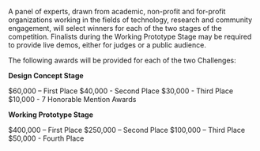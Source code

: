 A panel of experts, drawn from academic, non-profit and for-profit organizations working in the fields of technology, research and community engagement, will select winners for each of the two stages of the competition. Finalists during the Working Prototype Stage may be required to provide live demos, either for judges or a public audience.

The following awards will be provided for each of the two Challenges:

**Design Concept Stage**

$60,000 – First Place
$40,000 - Second Place
$30,000 - Third Place
$10,000 - 7 Honorable Mention Awards

**Working Prototype Stage**

$400,000 – First Place
$250,000 – Second Place
$100,000 – Third Place
$50,000 - Fourth Place
